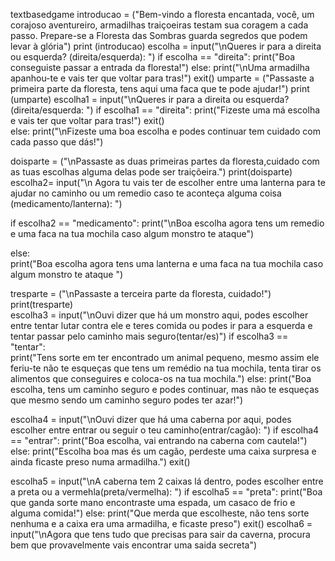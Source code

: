 textbasedgame
introducao = ("Bem-vindo a floresta encantada, você, um corajoso aventureiro, armadilhas traiçoeiras testam sua coragem a cada passo. Prepare-se a Floresta das Sombras guarda segredos que podem levar à glória")
print (introducao)
escolha = input("\nQueres ir para a direita ou esquerda? (direita/esquerda): ")
if escolha == "direita":
    print("Boa conseguiste passar a entrada da floresta!")
else:
    print("\nUma armadilha apanhou-te e vais ter que voltar para tras!")
    exit()
umparte = ("Passaste a primeira parte da floresta, tens aqui uma faca que te pode ajudar!")
print (umparte)
escolha1 = input("\nQueres ir para a direita ou esquerda? (direita/esquerda: ") 
if escolha1 == "direita":
    print("Fizeste uma má escolha e vais ter que voltar para tras!")
    exit()   
else:
    print("\nFizeste uma boa escolha e podes continuar tem cuidado com cada passo que dás!") 
           
doisparte = ("\nPassaste as duas primeiras partes da floresta,cuidado com as tuas escolhas alguma delas pode ser traiçõeira.")
print(doisparte)   
escolha2= input("\n Agora tu vais ter de escolher entre uma lanterna para te ajudar no caminho ou um remedio caso te aconteça alguma coisa (medicamento/lanterna): ")

if escolha2 == "medicamento":
    print("\nBoa escolha agora tens um remedio e uma faca na tua mochila caso algum monstro te ataque")
        
else:     
    print("Boa escolha agora tens uma lanterna e uma faca na tua mochila caso algum monstro te ataque ")

tresparte = ("\nPassaste a terceira parte da floresta, cuidado!")    
print(tresparte)    
escolha3 = input("\nOuvi dizer que há um monstro aqui, podes escolher entre tentar lutar contra ele e teres comida ou podes ir para a esquerda e tentar passar pelo caminho mais seguro(tentar/es)")
if escolha3 == "tentar":    
    print("Tens sorte em ter encontrado um animal pequeno, mesmo assim ele feriu-te não te esqueças que tens um remédio na tua mochila, tenta tirar os alimentos que conseguires e coloca-os na tua mochila.")
else:
    print("Boa escolha, tens um caminho seguro e podes continuar, mas não te esqueças que mesmo sendo um caminho seguro podes ter azar!")

escolha4 = input("\nOuvi dizer que há uma caberna por aqui, podes escolher entre entrar ou seguir o teu caminho(entrar/cagão): ")
if escolha4 == "entrar":
    print("Boa escolha, vai entrando na caberna com cautela!")
else:
    print("Escolha boa mas és um cagão, perdeste uma caixa surpresa e ainda ficaste preso numa armadilha.")
    exit()

escolha5 = input("\nA caberna tem 2 caixas lá dentro, podes escolher entre a preta ou a vermehla(preta/vermelha): ")
if escolha5 == "preta":
    print("Boa que ganda sorte mano encontraste uma espada, um casaco de frio e alguma comida!")
else:
    print("Que merda que escolheste, não tens sorte nenhuma e a caixa era uma armadilha,  e ficaste preso")
    exit()
escolha6 = input("\nAgora que tens tudo que precisas para sair da caverna, procura bem que provavelmente vais encontrar uma saida secreta")
